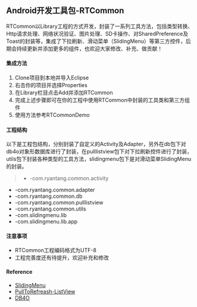 ## Android开发工具包-RTCommon

RTCommon以Library工程的方式开发，封装了一系列工具方法，包括类型转换、Http请求处理、网络状况验证、图片处理、SD卡操作、对SharedPreference及Toast的封装等，集成了下拉刷新、滑动菜单（SlidingMenu）等第三方控件，后期会持续更新并添加更多的组件，也欢迎大家修改、补充、做贡献！

#### 集成方法
1. Clone项目到本地并导入Eclipse
2. 右击你的项目并选择Properties
3. 在Library栏目点击Add并添加RTCommon
4. 完成上述步骤即可在你的工程中使用RTCommon中封装的工具类和第三方组件
5. 使用方法参考RTCommonDemo

#### 工程结构
以下是工程包结构，分别封装了自定义的Activity及Adapter，另外在db包下对db4o对象形数据库进行了封装，在pulllistview包下对下拉刷新控件进行了封装，utils包下封装各种类型的工具方法，slidingmenu包下是对滑动菜单SlidingMenu的封装。

> - -com.ryantang.common.activity
- -com.ryantang.common.adapter
- -com.ryantang.common.db
- -com.ryantang.common.pulllistview
- -com.ryantang.common.utils
- -com.slidingmenu.lib
- -com.slidingmenu.lib.app

#### 注意事项
- RTCommon工程编码格式为UTF-8
- 工程完善度还有待提升，欢迎补充和修改

#### Reference
- [SlidingMenu](https://github.com/jfeinstein10/SlidingMenu)
- [PullToRefreash-ListView](https://github.com/erikwt/PullToRefresh-ListView)
- [DB4O](http://www.db4o.com/)

